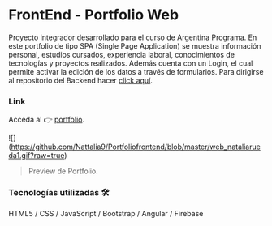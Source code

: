# FrontEnd - Portfolio Web

Proyecto integrador desarrollado para el curso de Argentina Programa. En este portfolio de tipo SPA (Single Page Application) se muestra información personal, estudios cursados, experiencia laboral, conocimientos de tecnologías y proyectos realizados. Además cuenta con un Login, el cual permite activar la edición de los datos a través de formularios. Para dirigirse al repositorio del Backend hacer [click aquí](https://github.com/Nattalia9/PortfolioBackend).

### Link

Acceda al 👉 [portfolio](https://natalia-rueda.web.app/).


![] (https://github.com/Nattalia9/Portfoliofrontend/blob/master/web_nataliarueda1.gif?raw=true)

> Preview de Portfolio.


### Tecnologías utilizadas 🛠️

HTML5 / CSS / JavaScript / Bootstrap / Angular / Firebase
